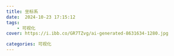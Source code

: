 ```yaml
---
title: 坐标系
date:  2024-10-23 17:15:12
tags: 
    - 可视化
cover: https://i.ibb.co/GR7TZvg/ai-generated-8631634-1280.jpg

categories: 可视化
---
```

